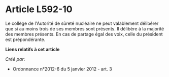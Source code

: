# Article L592-10

Le collège de l'Autorité de sûreté nucléaire ne peut valablement délibérer que si au moins trois de ses membres sont
présents. Il délibère à la majorité des membres présents. En cas de partage égal des voix, celle du président est
prépondérante.

**Liens relatifs à cet article**

_Créé par_:

  - Ordonnance n°2012-6 du 5 janvier 2012 - art. 3
